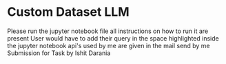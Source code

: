 # Custom Dataset LLM
Please run the jupyter notebook file all instructions on how to run it are present
User would have to add their query in the space highlighted inside the jupyter notebook
api's used by me are given in the mail send by me
Submission for Task by Ishit Darania
